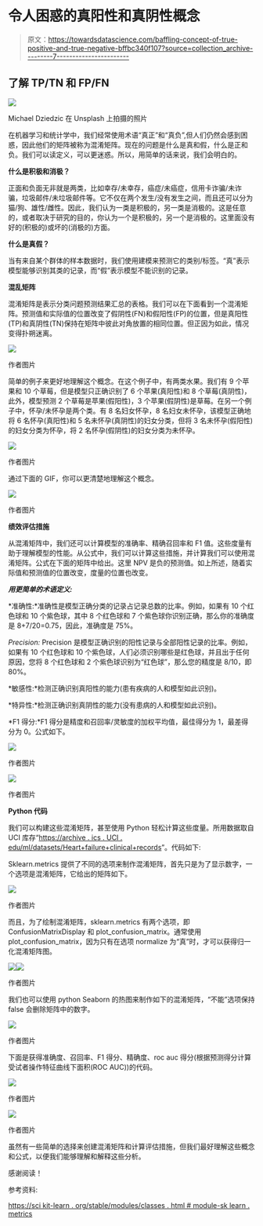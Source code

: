 # 令人困惑的真阳性和真阴性概念

> 原文：<https://towardsdatascience.com/baffling-concept-of-true-positive-and-true-negative-bffbc340f107?source=collection_archive---------7----------------------->

## 了解 TP/TN 和 FP/FN

![](img/cc421d31a8c7b1be34a754ab0293470d.png)

Michael Dziedzic 在 Unsplash 上拍摄的照片

在机器学习和统计学中，我们经常使用术语“真正”和“真负”,但人们仍然会感到困惑，因此他们的矩阵被称为混淆矩阵。现在的问题是什么是真和假，什么是正和负。我们可以读定义，可以更迷惑。所以，用简单的话来说，我们会明白的。

**什么是积极和消极？**

正面和负面无非就是两类，比如幸存/未幸存，癌症/未癌症，信用卡诈骗/未诈骗，垃圾邮件/未垃圾邮件等。它不仅在两个发生/没有发生之间，而且还可以分为猫/狗、雄性/雌性。因此，我们认为一类是积极的，另一类是消极的。这是任意的，或者取决于研究的目的，你认为一个是积极的，另一个是消极的。这里面没有好的(积极的)或坏的(消极的)方面。

**什么是真假？**

当有来自某个群体的样本数据时，我们使用建模来预测它的类别/标签。“真”表示模型能够识别其类的记录，而“假”表示模型不能识别的记录。

**混乱矩阵**

混淆矩阵是表示分类问题预测结果汇总的表格。我们可以在下面看到一个混淆矩阵。预测值和实际值的位置改变了假阴性(FN)和假阳性(FP)的位置，但是真阳性(TP)和真阴性(TN)保持在矩阵中彼此对角放置的相同位置。但正因为如此，情况变得扑朔迷离。

![](img/a97352807faf7a1ade1e62c158cb3679.png)

作者图片

简单的例子来更好地理解这个概念。在这个例子中，有两类水果。我们有 9 个苹果和 10 个草莓，但是模型只正确识别了 6 个苹果(真阳性)和 8 个草莓(真阴性)，此外，模型预测 2 个草莓是苹果(假阳性)，3 个苹果(假阴性)是草莓。在另一个例子中，怀孕/未怀孕是两个类。有 8 名妇女怀孕，8 名妇女未怀孕，该模型正确地将 6 名怀孕(真阳性)和 5 名未怀孕(真阴性)的妇女分类，但将 3 名未怀孕(假阳性)的妇女分类为怀孕，将 2 名怀孕(假阴性)的妇女分类为未怀孕。

![](img/45bda29c1b8ee7f3d60fc788342a96d8.png)

作者图片

通过下面的 GIF，你可以更清楚地理解这个概念。

![](img/d9b4af3cf65354c5a52949d1737d107d.png)

作者图片

**绩效评估措施**

从混淆矩阵中，我们还可以计算模型的准确率、精确召回率和 F1 值。这些度量有助于理解模型的性能。从公式中，我们可以计算这些措施，并计算我们可以使用混淆矩阵。公式在下面的矩阵中给出。这里 NPV 是负的预测值。如上所述，随着实际值和预测值的位置改变，度量的位置也改变。

***用更简单的术语定义:***

*准确性:*准确性是模型正确分类的记录占记录总数的比率。例如，如果有 10 个红色球和 10 个紫色球，其中 8 个红色球和 7 个紫色球你识别正确，那么你的准确度是 8+7/20=0.75，因此，准确度是 75%。

*Precision:* Precision 是模型正确识别的阳性记录与全部阳性记录的比率。例如，如果有 10 个红色球和 10 个紫色球，人们必须识别哪些是红色球，并且出于任何原因，您将 8 个红色球和 2 个紫色球识别为“红色球”，那么您的精度是 8/10，即 80%。

*敏感性:*检测正确识别真阳性的能力(患有疾病的人和模型如此识别)。

*特异性:*检测正确识别真阴性的能力(没有患病的人和模型如此识别)。

*F1 得分:*F1 得分是精度和召回率/灵敏度的加权平均值，最佳得分为 1，最差得分为 0。公式如下。

![](img/db57b7ec09b45ed379361e4b39b66c31.png)

作者图片

![](img/347ba0836cade4800f3331bc4118e6f5.png)

作者图片

**Python 代码**

我们可以构建这些混淆矩阵，甚至使用 Python 轻松计算这些度量。所用数据取自 UCI 库存“[https://archive . ics . UCI . edu/ml/datasets/Heart+failure+clinical+records](https://archive.ics.uci.edu/ml/datasets/Heart+failure+clinical+records)”。代码如下:

Sklearn.metrics 提供了不同的选项来制作混淆矩阵，首先只是为了显示数字，一个选项是混淆矩阵，它给出的矩阵如下。

![](img/26c49c6ade322b3fa5164e2bba32d7cc.png)

作者图片

而且，为了绘制混淆矩阵，sklearn.metrics 有两个选项，即 ConfusionMatrixDisplay 和 plot_confusion_matrix。通常使用 plot_confusion_matrix，因为只有在选项 normalize 为“真”时，才可以获得归一化混淆矩阵图。

![](img/ca122b62587eead643ae990f7f281c7a.png)![](img/b29d85cd456d764c0ef99e634253b0f2.png)

作者图片

我们也可以使用 python Seaborn 的热图来制作如下的混淆矩阵，“不能”选项保持 false 会删除矩阵中的数字。

![](img/58d068ea7a056c104da0d23767314112.png)

作者图片

下面是获得准确度、召回率、F1 得分、精确度、roc auc 得分(根据预测得分计算受试者操作特征曲线下面积(ROC AUC))的代码。

![](img/69b5a9abc698a73b81592000d8de058b.png)

作者图片

![](img/aa1287d2ac91aeb6721f62af15270f5c.png)

作者图片

虽然有一些简单的选择来创建混淆矩阵和计算评估措施，但我们最好理解这些概念和公式，以便我们能够理解和解释这些分析。

感谢阅读！

参考资料:

[https://sci kit-learn . org/stable/modules/classes . html # module-sk learn . metrics](https://scikit-learn.org/stable/modules/classes.html#module-sklearn.metrics)